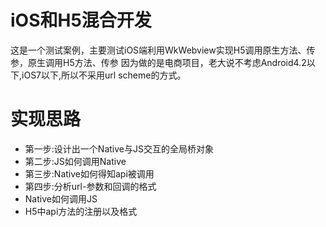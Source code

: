 # iOS和H5混合开发
这是一个测试案例，主要测试iOS端利用WkWebview实现H5调用原生方法、传参，原生调用H5方法、传参
因为做的是电商项目，老大说不考虑Android4.2以下,iOS7以下,所以不采用url scheme的方式。
# 实现思路
- 第一步:设计出一个Native与JS交互的全局桥对象
- 第二步:JS如何调用Native
- 第三步:Native如何得知api被调用
- 第四步:分析url-参数和回调的格式
- Native如何调用JS
- H5中api方法的注册以及格式
